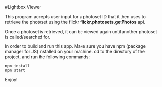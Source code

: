 #Lightbox Viewer

This program accepts user input for a photoset ID that it then uses to retrieve the photoset using the flickr **flickr.photosets.getPhotos** api. 

Once a photoset is retrieved, it can be viewed again until another photoset is called/searched for.

In order to build and run this app. Make sure you have npm (package manager for JS) installed on your machine. cd to the directory of the project, and run the following commands:
```
npm install
npm start
```

Enjoy!